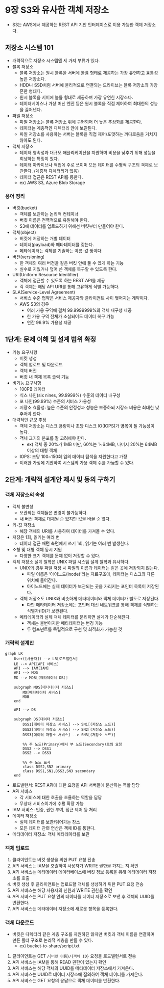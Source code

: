 # 9장 S3와 유사한 객체 저장소
- S3는 AWS에서 제공하는 REST API 기반 인터페이스로 이용 가능한 객체 저장소다.

## 저장소 시스템 101

- 개략적으로 저장소 시스템엔 세 가지 부류가 있다.
- 블록 저장소
    - 블록 저장소는 원시 블록을 서버에 볼륨 형태로 제공하는 가장 유연하고 융통성 높은 저장소다.
    - HDD나 SSD처럼 서버에 물리적으로 연결되는 드라이브는 블록 저장소의 가장 흔한 형태다.
    - 원시 블록을 서버에 볼륨 형태로 제공하며 가장 유연한 저장소다.
    - 데이터베이스나 가상 머신 엔진 등은 원시 블록을 직접 제어하여 최대한의 성능을 끌어낸다.
- 파일 저장소
    - 파일 저장소는 블록 저장소 위에 구현되어 더 높은 추상화를 제공한다.
    - 데이터는 계층적인 디렉터리 안에 보관된다.
    - 파일 저장소를 사용하는 서버는 블록을 직접 제어/포맷하는 까다로움을 거치지 않아도 된다.
- 객체 저장소
    - 데이터 영속성과 대규모 애플리케이션을 지원하며 비용을 낮추기 위해 성능을 희생하는 특징이 있다.
    - 데이터 아카이브나 백업에 주로 쓰이며 모든 데이터를 수평적 구조의 객체로 보관한다. (계층적 디렉터리가 없음)
    - 데이터 접근은 REST API를 통한다.
    - ex) AWS S3, Azure Blob Storage

### 용어 정리

- 버킷(bucket)
    - 객체를 보관하는 논리적 컨테이너
    - 버킷 이름은 전역적으로 유일해야 한다.
    - S3에 데이터를 업로드하기 위해선 버킷부터 만들어야 한다.
- 객체(object)
    - 버킷에 저장하는 개별 데이터
    - 데이터(payload)와 메타데이터를 갖는다.
    - 메타데이터는 객체를 기술하는 이름-값 쌍이다.
- 버전(versioning)
    - 한 객체의 여러 버전을 같은 버킷 안에 둘 수 있게 하는 기능
    - 실수로 지웠거나 덮어 쓴 객체를 복구할 수 있도록 한다.
- URI(Uniform Resource Identifier)
    - 객체에 접근할 수 있도록 하는 REST API를 제공
    - 각 객체는 해당 API URI를 통해 고유하게 식별 가능하다.
- SLA(Service-Level Agreement)
    - 서비스 수준 협약은 서비스 제공자와 클라이언트 사이 맺어지는 계약이다.
    - AWS S3의 경우
        - 여러 가용 구역에 걸쳐 99.9999999%의 객체 내구성 제공
        - 한 가용 구역 전체가 소실되어도 데이터 복구 가능
        - 연간 99.9% 가용성 제공

## 1단계: 문제 이해 및 설계 범위 확정

- 기능 요구사항
  - 버킷 생성
  - 객체 업로드 및 다운로드
  - 객체 버전
  - 버킷 내 객체 목록 출력 기능
- 비기능 요구사항
  - 100PB 데이터
  - 식스 나인(six nines, 99.9999%) 수준의 데이터 내구성
  - 포 나인(99.99%) 수준의 서비스 가용성
  - 저장소 효올성: 높은 수준의 안정성과 성능은 보증하되 저장소 비용은 최대한 낮추어야 한다.
- 대략적인 규모 추정
  - 객체 저장소는 디스크 용량이나 초당 디스크 IO(IOPS)가 병목이 될 가능성이 높다.
  - 객체 크기의 분포를 잘 고려해야 한다.
    - ex) 객체 중 20%가 1MB 미만, 60%는 1~64MB, 나머지 20%는 64MB이상의 대형 객체
  - IOPS: 초당 100~150회 임의 데이터 탐색을 지원한다고 가정
  - 이러한 가정에 기반하여 시스템의 가용 객체 수를 가늠할 수 있다.

## 2단계: 개략적 설계안 제시 및 동의 구하기

### 객체 저장소의 속성

- 객체 불변성
  - 보관되는 객체들은 변경이 불가능하다.
  - 새 버전 객체로 대체될 순 있지만 값을 바꿀 순 없다.
- 키-값 저장소
  - 해당 객체의 URI를 사용하여 데이터를 가져올 수 있다.
- 저장은 1회, 읽기는 여러 번
  - 데이터 접근 패턴 측면에서 쓰기 1회, 읽기는 여러 번 발생한다.
- 소형 및 대형 객체 동시 지원
  - 다양한 크기 객체를 문제 없이 저장할 수 있다.
- 객체 저장소 설계 철학은 UNIX 파일 시스템 설계 철학과 유사하다.
  - UNIX의 경우 파일 저장 시 파일의 이름과 데이터는 같은 곳에 저장되지 않는다.
    - 파일 이름은 ‘아이노드(inode)’라는 자료구조에, 데이터는 디스크의 다른 위치에 들어간다.
    - 아이노드에는 실제 데이터가 보관되는 곳을 가리키는 포인터 목록이 저장된다.
  - 객체 저장소도 UNIX와 비슷하게 메타데이터와 객체 데이터가 별도로 저장된다.
    - 다만 메타데이터 저장소에는 포인터 대신 네트워크를 통해 객체를 식별하는 식별자(ID)가 보관된다.
  - 메타데이터와 실제 객체 데이터를 분리하면 설계가 단순해진다.
    - 객체는 불변이지만 메타데이터는 변경 가능
    - 두 컴포넌트를 독립적으로 구현 및 최적화가 가능한 것

### 개략적 설계안

```mermaid
graph LR
    User([사용자]) --> LB[로드밸런서]
    LB --> API[API 서비스]
    API --> IAM[IAM]
    API --> MDS
    MD --> MDB[(메타데이터 DB)]
    
    subgraph MDS[메타데이터 저장소]
	    MD[메타데이터 서비스]
	    MDB
    end
    
    API --> DS
    
    subgraph DS[데이터 저장소]
        DSS1[데이터 저장소 서비스] --> SN1[(저장소 노드)]
        DSS2[데이터 저장소 서비스] --> SN2[(저장소 노드)]
        DSS3[데이터 저장소 서비스] --> SN3[(저장소 노드)]
        
        %% 주 노드(Primary)에서 부 노드(Secondary)로의 요청
        DSS2 --> DSS1
        DSS2 --> DSS3
        
        %% 주 노드 표시
        class DSS2,SN2 primary
        class DSS1,SN1,DSS3,SN3 secondary
    end

```

- 로드밸런서: REST API에 대한 요청을 API 서버들에 분산하는 역할 담당
- API 서비스
  - 각 서비스에 대한 호출을 조율하는 역할을 담당
  - 무상태 서비스이기에 수평 확장 가능
- IAM 서비스: 인증, 권한 부여, 접근 제어 등 처리
- 데이터 저장소
  - 실제 데이터를 보관/읽어가는 장소
  - 모든 데이터 관련 연산은 객체 ID를 통한다.
- 메타데이터 저장소: 객체 메타데이터를 보관

### 객체 업로드

1. 클라이언트는 버킷 생성을 의한 PUT 요청 전송
2. API 서비스는 IAM을 호출하여 사용자가 WRITE 권한을 가지는 지 확인
3. API 서비스는 메타데이터 데이터베이스에 버킷 정보 등록을 위해 메타데이터 저장소를 호출
4. 버킷 생성 후 클라이언트는 업로드할 객체를 생성하기 위한 PUT 요청 전송
5. API 서비스는 해당 사용자의 신원과 WRITE 권한을 확인
6. API 서비스는 PUT 요청 안의 데이터를 데이터 저장소로 보낸 후 객체의 UUID를 반환한다.
7. API 서비스는 메타데이터 저장소에 새로운 항목을 등록한다.

### 객체 다운로드

- 버킷은 디렉터리 같은 계층 구조를 지원하진 않지만 버킷과 객체 이름을 연결하여 만든 폴더 구조로 논리적 계층을 만들 수 있다.
  - ex) bucket-to-share/script.txt

1. 클라이언트는 GET `/{버킷 이름}/{객체 ID}` 요청을 로드밸런서로 전송
2. API 서비스는 IAM을 통해 READ 권한이 있는지 확인
3. API 서비스는 해당 객체의 UUID를 메타데이터 저장소에서 가져온다.
4. API 서비스는 UUID로 데이터 저장소에 질의하여 객체 데이터를 가져온다.
5. API 서비스는 GET 요청의 응답으로 객체 데이터를 반환한다.
